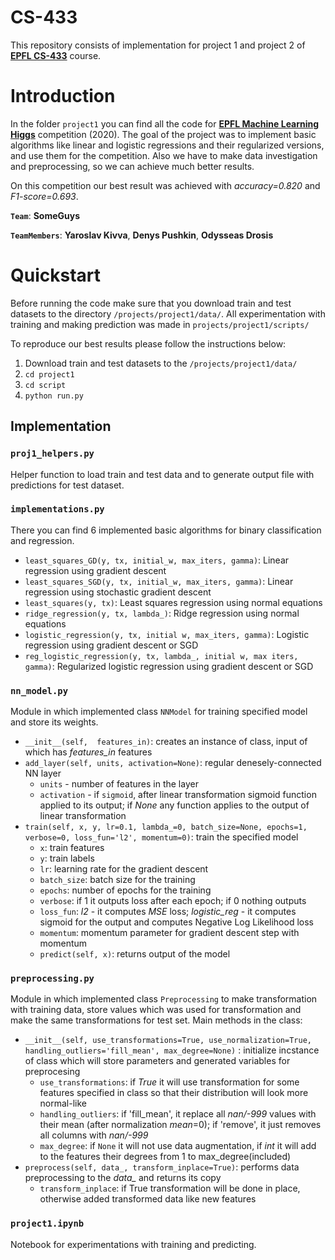 # CS-433
This repository consists of implementation for project 1 and project 2 of [**EPFL CS-433**](https://edu.epfl.ch/coursebook/en/machine-learning-CS-433) course.

# Introduction
In the folder ```project1``` you can find all the code for [**EPFL Machine Learning Higgs**](https://www.aicrowd.com/challenges/epfl-machine-learning-higgs) competition (2020). The goal of the project was to implement basic algorithms like linear and logistic regressions and their regularized versions, and use them for the competition. Also we have to make data investigation and preprocessing, so we can achieve much better results. 

On this competition our best result was achieved with *accuracy=0.820* and *F1-score=0.693*.

**`Team`**: **SomeGuys**

**`TeamMembers`**: **Yaroslav Kivva**, **Denys Pushkin**, **Odysseas Drosis**

# Quickstart
Before running the code make sure that you download train and test datasets to the directory ```/projects/project1/data/```.
All experimentation with training and making prediction was made in ```projects/project1/scripts/```

To reproduce our best results please follow the instructions below:
1. Download train and test datasets to the ```/projects/project1/data/```
2. ```cd project1```
3. ```cd script```
4. ```python run.py```

## Implementation

### **`proj1_helpers.py`**
Helper function to load train and test data and to generate output file with predictions for test dataset.

### **`implementations.py`**
There you can find 6 implemented basic algorithms for binary classification and regression.

- ```least_squares_GD(y, tx, initial_w, max_iters, gamma)```:  Linear regression using gradient descent
- ```least_squares_SGD(y, tx, initial_w, max_iters, gamma)```: Linear regression using stochastic gradient descent
- ```least_squares(y, tx)```: Least squares regression using normal equations
- ```ridge_regression(y, tx, lambda_)```: Ridge regression using normal equations
- ```logistic_regression(y, tx, initial w, max_iters, gamma)```: Logistic regression using gradient descent or SGD
- ```reg_logistic_regression(y, tx, lambda_, initial w, max iters, gamma)```: Regularized logistic regression using gradient descent or SGD

### **`nn_model.py`**
Module in which implemented class ```NNModel``` for training specified model and store its weights.
- ```__init__(self,  features_in)```: creates an instance of class, input of which has *features_in* features
- ```add_layer(self, units, activation=None)```: regular denesely-connected NN layer
  - ```units``` - number of features in the layer
  - ```activation``` - if `sigmoid`, after linear transformation sigmoid function applied to its output; if *None* any function applies to the output of linear transformation
- ```train(self, x, y, lr=0.1, lambda_=0, batch_size=None, epochs=1, verbose=0, loss_fun='l2', momentum=0)```: train the specified model
  - ```x```: train features
  - ```y```: train labels
  - ```lr```: learning rate for the gradient descent
  - ```batch_size```: batch size for the training
  - ```epochs```: number of epochs for the training
  - ```verbose```: if 1 it outputs loss after each epoch; if 0 nothing outputs
  - ```loss_fun```: *l2* - it computes *MSE* loss; *logistic_reg* - it computes sigmoid for the output and computes Negative Log Likelihood loss
  - ```momentum```: momentum parameter for gradient descent step with momentum
  - ```predict(self, x)```: returns output of the model

### **`preprocessing.py`**
Module in which implemented class ```Preprocessing``` to make transformation with training data, store values which was used for transformation and make the same transformations for test set. Main methods in the class:
- ```__init__(self, use_transformations=True, use_normalization=True, handling_outliers='fill_mean', max_degree=None)``` : initialize incstance of class which will store parameters and generated variables for preprocesing
  - ```use_transformations```: if *True* it will use transformation for some features specified in class so that their distribution will look more normal-like
  - ```handling_outliers```: if 'fill_mean', it replace all *nan/-999* values with their mean (after normalization *mean*=0); if 'remove', it just removes all columns with *nan/-999*
  - ```max_degree```: if `None` it will not use data augmentation, if *int* it will add to the features their degrees from 1 to max_degree(included)
- ```preprocess(self, data_, transform_inplace=True)```: performs data preprocessing to the *data_* and returns its copy
  - ```transform_inplace```: if True transformation will be done in place, otherwise added transformed data like new features

### **`project1.ipynb`**
Notebook for experimentations with training and predicting.
